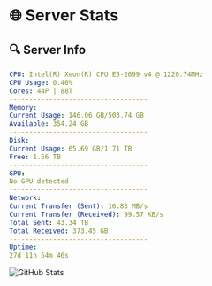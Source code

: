 # 🌐 Server Stats
## 🔍 Server Info
```yaml
CPU: Intel(R) Xeon(R) CPU E5-2699 v4 @ 1220.74MHz
CPU Usage: 0.40%
Cores: 44P | 88T
-----------------------------------
Memory:
Current Usage: 146.06 GB/503.74 GB
Available: 354.24 GB
-----------------------------------
Disk:
Current Usage: 65.69 GB/1.71 TB
Free: 1.56 TB
-----------------------------------
GPU:
No GPU detected
-----------------------------------
Network:
Current Transfer (Sent): 16.83 MB/s
Current Transfer (Received): 99.57 KB/s
Total Sent: 43.34 TB
Total Received: 373.45 GB
-----------------------------------
Uptime:
27d 11h 54m 46s
```
![GitHub Stats](https://img.shields.io/badge/Updated-2025-04-04_09:17:35-blue)